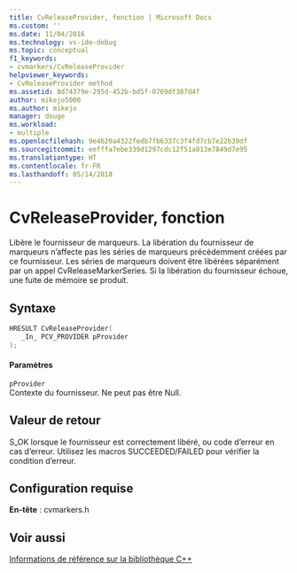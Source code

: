 ```yaml
---
title: CvReleaseProvider, fonction | Microsoft Docs
ms.custom: ''
ms.date: 11/04/2016
ms.technology: vs-ide-debug
ms.topic: conceptual
f1_keywords:
- cvmarkers/CvReleaseProvider
helpviewer_keywords:
- CvReleaseProvider method
ms.assetid: 8d74379e-295d-452b-bd5f-0769df387d4f
author: mikejo5000
ms.author: mikejo
manager: douge
ms.workload:
- multiple
ms.openlocfilehash: 9e4620a4322fedb7fb6337c3f4fd7cb7e22b39df
ms.sourcegitcommit: eefffa7ebe339d1297cdc12f51a813e7849d7e95
ms.translationtype: HT
ms.contentlocale: fr-FR
ms.lasthandoff: 05/14/2018
---
```

# <a name="cvreleaseprovider-function"></a>CvReleaseProvider, fonction
Libère le fournisseur de marqueurs. La libération du fournisseur de marqueurs n’affecte pas les séries de marqueurs précédemment créées par ce fournisseur. Les séries de marqueurs doivent être libérées séparément par un appel CvReleaseMarkerSeries. Si la libération du fournisseur échoue, une fuite de mémoire se produit.  
  
## <a name="syntax"></a>Syntaxe  
  
```C  
HRESULT CvReleaseProvider(  
   _In_ PCV_PROVIDER pProvider  
);  
```  
  
#### <a name="parameters"></a>Paramètres  
 `pProvider`  
 Contexte du fournisseur. Ne peut pas être Null.  
  
## <a name="return-value"></a>Valeur de retour  
 S_OK lorsque le fournisseur est correctement libéré, ou code d’erreur en cas d’erreur. Utilisez les macros SUCCEEDED/FAILED pour vérifier la condition d’erreur.  
  
## <a name="requirements"></a>Configuration requise  
 **En-tête** : cvmarkers.h  
  
## <a name="see-also"></a>Voir aussi  
 [Informations de référence sur la bibliothèque C++](../profiling/cpp-library-reference.md)